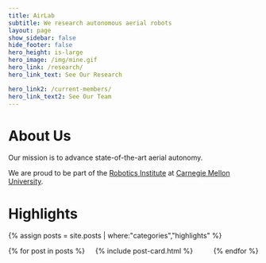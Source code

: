 ```yaml
---
title: AirLab
subtitle: We research autonomous aerial robots
layout: page
show_sidebar: false
hide_footer: false
hero_height: is-large
hero_image: /img/mine.gif
hero_link: /research/
hero_link_text: See Our Research

hero_link2: /current-members/
hero_link_text2: See Our Team
---
```


# About Us
Our mission is to advance state-of-the-art aerial autonomy.

We are proud to be part of the [Robotics Institute](https://www.ri.cmu.edu/) at [Carnegie Mellon University](https://www.cmu.edu/).

# Highlights
{% assign posts = site.posts | where:"categories","highlights" %}
<div class="columns is-multiline">
    {% for post in posts %}
    <div class="column is-4-desktop is-6-tablet">
        {% include post-card.html %}
    </div>
    {% endfor %}
</div>
